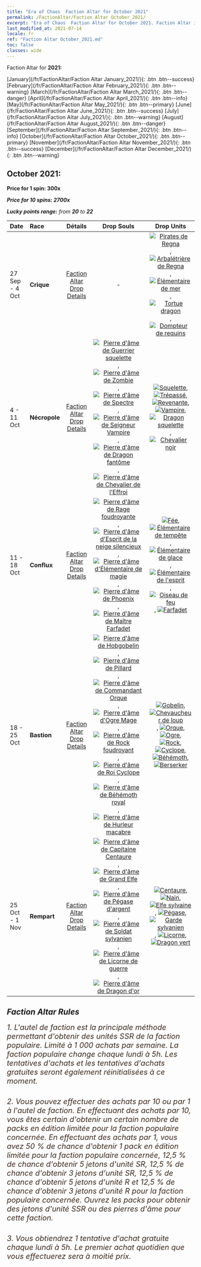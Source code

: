 ```yaml
---
title: "Era of Chaos  Faction Altar for October 2021"
permalink: /FactionAltar/Faction Altar October_2021/
excerpt: "Era of Chaos  Faction Altar for October 2021. Faction Altar is the primary method for obtaining SSR units from the popular faction. Limited to 1,000 purchases each week. The popular faction changes at 05:00 every Monday. Purchase attempts and free purchase attempts will also reset then."
last_modified_at: 2021-07-14
locale: fr
ref: "Faction Altar October_2021.md"
toc: false
classes: wide
---
```


  Faction Altar for **2021:**

  [January](/fr/FactionAltar/Faction Altar January_2021/){: .btn .btn--success} [February](/fr/FactionAltar/Faction Altar February_2021/){: .btn .btn--warning} [March](/fr/FactionAltar/Faction Altar March_2021/){: .btn .btn--danger} [April](/fr/FactionAltar/Faction Altar April_2021/){: .btn .btn--info} [May](/fr/FactionAltar/Faction Altar May_2021/){: .btn .btn--primary} [June](/fr/FactionAltar/Faction Altar June_2021/){: .btn .btn--success} [July](/fr/FactionAltar/Faction Altar July_2021/){: .btn .btn--warning} [August](/fr/FactionAltar/Faction Altar August_2021/){: .btn .btn--danger} [September](/fr/FactionAltar/Faction Altar September_2021/){: .btn .btn--info} [October](/fr/FactionAltar/Faction Altar October_2021/){: .btn .btn--primary} [November](/fr/FactionAltar/Faction Altar November_2021/){: .btn .btn--success} [December](/fr/FactionAltar/Faction Altar December_2021/){: .btn .btn--warning} 

## October 2021:

  **Price for 1 spin: 300x** <i class="fas fa-gem"/>

  **Price for 10 spins: 2700x** <i class="fas fa-gem"/>

  **Lucky points range:** from **20** to **22**

  |    Date    |  Race  |  Détails  |   Drop Souls   | Drop Units |
  |:-----------|:-------|:---------:|:--------------:|:----------:|
  | 27 Sep - 4 Oct | **Crique** | [Faction Altar Drop Details](/fr/FactionAltar/DROP_112/) |  - | [![Pirates de Regna](/images/u/ti_haidao.jpg)](/Items/unt_273/), [![Arbalétrière de Regna](/images/u/ti_ruigenanushou.jpg)](/Items/unt_274/), [![Élémentaire de mer](/images/u/ti_haiyuansu.jpg)](/Items/unt_275/), [![Tortue dragon](/images/u/ti_longgui.jpg)](/Items/unt_278/), [![Dompteur de requins](/images/u/ti_xunshashi.jpg)](/Items/unt_281/) | 
  | 4 - 11 Oct | **Nécropole** | [Faction Altar Drop Details](/fr/FactionAltar/DROP_104/) | [![Pierre d'âme de Guerrier squelette](/images/u/tia_kulouzhanshi.jpg)](/Items/unt_297/), [![Pierre d'âme de Zombie](/images/u/tia_jiangshi.jpg)](/Items/unt_298/), [![Pierre d'âme de Spectre](/images/u/tia_youling.jpg)](/Items/unt_299/), [![Pierre d'âme de Seigneur Vampire](/images/u/tia_xixuegui.jpg)](/Items/unt_300/), [![Pierre d'âme de Dragon fantôme](/images/u/tia_gulong.jpg)](/Items/unt_303/), [![Pierre d'âme de Chevalier de l'Effroi](/images/u/tia_siwangqishi.jpg)](/Items/unt_302/) | [![Squelette](/images/u/ti_kulouzhanshi.jpg)](/Items/unt_208/), [![Trépassé](/images/u/ti_jiangshi.jpg)](/Items/unt_209/), [![Revenante](/images/u/ti_youling.jpg)](/Items/unt_210/), [![Vampire](/images/u/ti_xixuegui.jpg)](/Items/unt_211/), [![Dragon squelette](/images/u/ti_gulong.jpg)](/Items/unt_214/), [![Chevalier noir](/images/u/ti_siwangqishi.jpg)](/Items/unt_213/) | 
  | 11 - 18 Oct | **Conflux** | [Faction Altar Drop Details](/fr/FactionAltar/DROP_109/) | [![Pierre d'âme de Rage foudroyante](/images/u/tia_leiyuansu.jpg)](/Items/unt_344/), [![Pierre d'âme d'Esprit de la neige silencieux](/images/u/tia_bingyuansu.jpg)](/Items/unt_345/), [![Pierre d'âme d'Élémentaire de magie](/images/u/tia_jingshenyuansu.jpg)](/Items/unt_347/), [![Pierre d'âme de Phoenix](/images/u/tia_fenghuang.jpg)](/Items/unt_348/), [![Pierre d'âme de Maître Farfadet](/images/u/tia_conglinyaojing.jpg)](/Items/unt_349/) | [![Fée](/images/u/ti_mofaxianling.jpg)](/Items/unt_262/), [![Élémentaire de tempête](/images/u/ti_leiyuansu2.jpg)](/Items/unt_263/), [![Élémentaire de glace](/images/u/ti_bingyuansu2.jpg)](/Items/unt_264/), [![Élémentaire de l'esprit](/images/u/ti_jingshenyuansu.jpg)](/Items/unt_267/), [![Oiseau de feu](/images/u/ti_fenghuang.jpg)](/Items/unt_268/), [![Farfadet](/images/u/ti_conglinyaojing.jpg)](/Items/unt_270/) | 
  | 18 - 25 Oct | **Bastion** | [Faction Altar Drop Details](/fr/FactionAltar/DROP_103/) | [![Pierre d'âme de Hobgobelin](/images/u/tia_shourenzhanshi.jpg)](/Items/unt_305/), [![Pierre d'âme de Pillard](/images/u/tia_langqibing.jpg)](/Items/unt_306/), [![Pierre d'âme de Commandant Orque](/images/u/tia_banshouren.jpg)](/Items/unt_307/), [![Pierre d'âme d'Ogre Mage](/images/u/tia_shirenmo.jpg)](/Items/unt_308/), [![Pierre d'âme de Rock foudroyant](/images/u/tia_leiniao.jpg)](/Items/unt_309/), [![Pierre d'âme de Roi Cyclope](/images/u/tia_duyanjuren.jpg)](/Items/unt_310/), [![Pierre d'âme de Béhémoth royal](/images/u/tia_bimeng.jpg)](/Items/unt_311/), [![Pierre d'âme de Hurleur macabre](/images/u/tia_kuangzhanshi.jpg)](/Items/unt_312/) | [![Gobelin](/images/u/ti_shourenzhanshi.jpg)](/Items/unt_217/), [![Chevaucheur de loup](/images/u/ti_langqibing.jpg)](/Items/unt_218/), [![Orque](/images/u/ti_shourentoufushou.jpg)](/Items/unt_219/), [![Ogre](/images/u/ti_shirenmo.jpg)](/Items/unt_220/), [![Rock](/images/u/ti_leiniao.jpg)](/Items/unt_221/), [![Cyclope](/images/u/ti_duyanjuren.jpg)](/Items/unt_222/), [![Béhémoth](/images/u/ti_bimeng.jpg)](/Items/unt_223/), [![Berserker](/images/u/ti_kuangzhanshi.jpg)](/Items/unt_224/) | 
  | 25 Oct - 1 Nov | **Rempart** | [Faction Altar Drop Details](/fr/FactionAltar/DROP_102/) | [![Pierre d'âme de Capitaine Centaure](/images/u/tia_banrenma.jpg)](/Items/unt_290/), [![Pierre d'âme de Grand Elfe](/images/u/tia_mujingling.jpg)](/Items/unt_291/), [![Pierre d'âme de Pégase d'argent](/images/u/tia_yinyifeima.jpg)](/Items/unt_292/), [![Pierre d'âme de Soldat sylvanien](/images/u/tia_shuyao.jpg)](/Items/unt_293/), [![Pierre d'âme de Licorne de guerre](/images/u/tia_dujiaoshou.jpg)](/Items/unt_294/), [![Pierre d'âme de Dragon d'or](/images/u/tia_lvlong.jpg)](/Items/unt_295/) | [![Centaure](/images/u/ti_banrenma.jpg)](/Items/unt_199/), [![Nain](/images/u/ti_airen.jpg)](/Items/unt_200/), [![Elfe sylvaine](/images/u/ti_mujingling.jpg)](/Items/unt_201/), [![Pégase](/images/u/ti_feima.jpg)](/Items/unt_202/), [![Garde sylvanien](/images/u/ti_shuyao.jpg)](/Items/unt_203/), [![Licorne](/images/u/ti_dujiaoshou.jpg)](/Items/unt_204/), [![Dragon vert](/images/u/ti_lvlong.jpg)](/Items/unt_205/) | 




## Faction Altar Rules

  <span style="color: #3c2a1e;font-size:20px">1. L'autel de faction est la principale méthode permettant d'obtenir des unités SSR de la faction populaire. Limité à 1 000 achats par semaine. La faction populaire change chaque lundi à 5h. Les tentatives d'achats et les tentatives d'achats gratuites seront également réinitialisées à ce moment. </span><br/>

<br/>  <span style="color: #3c2a1e;font-size:20px">2. Vous pouvez effectuer des achats par 10 ou par 1 à l'autel de faction. En effectuant des achats par 10, vous êtes certain d'obtenir un certain nombre de packs en édition limitée pour la faction populaire concernée. En effectuant des achats par 1, vous avez 50 % de chance d'obtenir 1 pack en édition limitée pour la faction populaire concernée, 12,5 % de chance d'obtenir 5 jetons d'unité SR, 12,5 % de chance d'obtenir 3 jetons d'unité SR, 12,5 % de chance d'obtenir 5 jetons d'unité R et 12,5 % de chance d'obtenir 3 jetons d'unité R pour la faction populaire concernée. Ouvrez les packs pour obtenir des jetons d'unité SSR ou des pierres d'âme pour cette faction.</span><br/>

<br/>  <span style="color: #3c2a1e;font-size:20px">3. Vous obtiendrez 1 tentative d'achat gratuite chaque lundi à 5h. Le premier achat quotidien que vous effectuerez sera à moitié prix.</span><br/>

<br/>